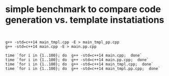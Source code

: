 # simple benchmark to compare code generation vs. template instatiations


```


g++ -std=c++14 main_tmpl.cpp -E > main_tmpl_pp.cpp
g++ -std=c++14 main.cpp -E > main.pp.cpp

time `for i in {1..100}; do  g++ -std=c++14 main.cpp;  done`
time `for i in {1..100}; do  g++ -std=c++14 main.pp.cpp;  done`
time `for i in {1..100}; do  g++ -std=c++14 main_tmpl.cpp;  done`
time `for i in {1..100}; do  g++ -std=c++14 main_tmpl.pp.cpp;  done`

```

